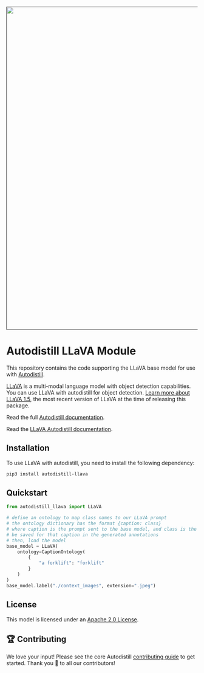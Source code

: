 <div align="center">
  <p>
    <a align="center" href="" target="_blank">
      <img
        width="850"
        src="https://media.roboflow.com/open-source/autodistill/autodistill-banner.png"
      >
    </a>
  </p>
</div>

# Autodistill LLaVA Module

This repository contains the code supporting the LLaVA base model for use with [Autodistill](https://github.com/autodistill/autodistill).

[LLaVA](https://github.com/haotian-liu/LLaVA) is a multi-modal language model with object detection capabilities.  You can use LLaVA with autodistill for object detection. [Learn more about LLaVA 1.5](https://blog.roboflow.com/first-impressions-with-llava-1-5/), the most recent version of LLaVA at the time of releasing this package.

Read the full [Autodistill documentation](https://autodistill.github.io/autodistill/).

Read the [LLaVA Autodistill documentation](https://autodistill.github.io/autodistill/base_models/llava/).

## Installation

To use LLaVA with autodistill, you need to install the following dependency:


```bash
pip3 install autodistill-llava
```

## Quickstart

```python
from autodistill_llava import LLaVA

# define an ontology to map class names to our LLaVA prompt
# the ontology dictionary has the format {caption: class}
# where caption is the prompt sent to the base model, and class is the label that will
# be saved for that caption in the generated annotations
# then, load the model
base_model = LLaVA(
    ontology=CaptionOntology(
        {
            "a forklift": "forklift"
        }
    )
)
base_model.label("./context_images", extension=".jpeg")
```


## License

This model is licensed under an [Apache 2.0 License](LICENSE).

## 🏆 Contributing

We love your input! Please see the core Autodistill [contributing guide](https://github.com/autodistill/autodistill/blob/main/CONTRIBUTING.md) to get started. Thank you 🙏 to all our contributors!
